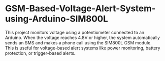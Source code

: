 # GSM-Based-Voltage-Alert-System-using-Arduino-SIM800L
This project monitors voltage using a potentiometer connected to an Arduino. When the voltage reaches 4.8V or higher, the system automatically sends an SMS and makes a phone call using the SIM800L GSM module. This is useful for voltage-based alert systems like power monitoring, battery protection, or trigger-based alerts.
